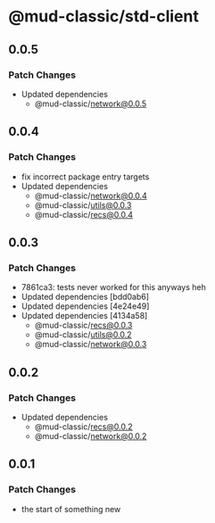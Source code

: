 # @mud-classic/std-client

## 0.0.5

### Patch Changes

- Updated dependencies
  - @mud-classic/network@0.0.5

## 0.0.4

### Patch Changes

- fix incorrect package entry targets
- Updated dependencies
  - @mud-classic/network@0.0.4
  - @mud-classic/utils@0.0.3
  - @mud-classic/recs@0.0.4

## 0.0.3

### Patch Changes

- 7861ca3: tests never worked for this anyways heh
- Updated dependencies [bdd0ab6]
- Updated dependencies [4e24e49]
- Updated dependencies [4134a58]
  - @mud-classic/recs@0.0.3
  - @mud-classic/utils@0.0.2
  - @mud-classic/network@0.0.3

## 0.0.2

### Patch Changes

- Updated dependencies
  - @mud-classic/recs@0.0.2
  - @mud-classic/network@0.0.2

## 0.0.1

### Patch Changes

- the start of something new
